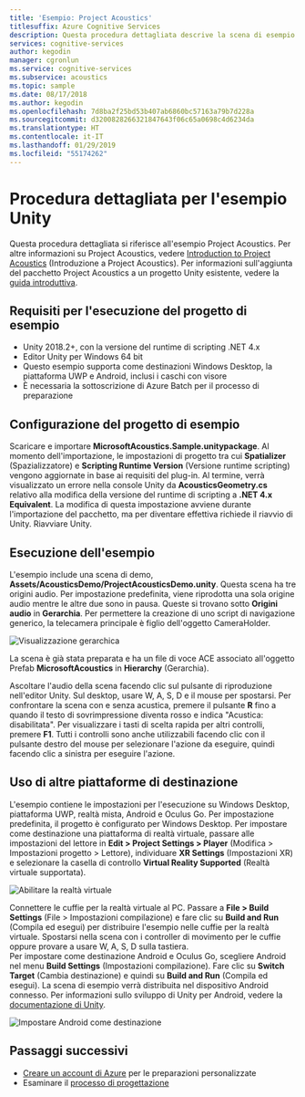 ```yaml
---
title: 'Esempio: Project Acoustics'
titlesuffix: Azure Cognitive Services
description: Questa procedura dettagliata descrive la scena di esempio Unity per Project Acoustics, incluse la distribuzione desktop e la realtà virtuale.
services: cognitive-services
author: kegodin
manager: cgronlun
ms.service: cognitive-services
ms.subservice: acoustics
ms.topic: sample
ms.date: 08/17/2018
ms.author: kegodin
ms.openlocfilehash: 7d8ba2f25bd53b407ab6860bc57163a79b7d228a
ms.sourcegitcommit: d3200828266321847643f06c65a0698c4d6234da
ms.translationtype: HT
ms.contentlocale: it-IT
ms.lasthandoff: 01/29/2019
ms.locfileid: "55174262"
---
```

# <a name="unity-sample-walkthrough"></a>Procedura dettagliata per l'esempio Unity
Questa procedura dettagliata si riferisce all'esempio Project Acoustics. Per altre informazioni su Project Acoustics, vedere [Introduction to Project Acoustics](what-is-acoustics.md) (Introduzione a Project Acoustics). Per informazioni sull'aggiunta del pacchetto Project Acoustics a un progetto Unity esistente, vedere la [guida introduttiva](getting-started.md).

## <a name="requirements-for-running-the-sample-project"></a>Requisiti per l'esecuzione del progetto di esempio
* Unity 2018.2+, con la versione del runtime di scripting .NET 4.x
* Editor Unity per Windows 64 bit
* Questo esempio supporta come destinazioni Windows Desktop, la piattaforma UWP e Android, inclusi i caschi con visore
* È necessaria la sottoscrizione di Azure Batch per il processo di preparazione

## <a name="sample-project-setup"></a>Configurazione del progetto di esempio
Scaricare e importare **MicrosoftAcoustics.Sample.unitypackage**. Al momento dell'importazione, le impostazioni di progetto tra cui **Spatializer** (Spazializzatore) e **Scripting Runtime Version** (Versione runtime scripting) vengono aggiornate in base ai requisiti del plug-in. Al termine, verrà visualizzato un errore nella console Unity da **AcousticsGeometry.cs** relativo alla modifica della versione del runtime di scripting a **.NET 4.x Equivalent**. La modifica di questa impostazione avviene durante l'importazione del pacchetto, ma per diventare effettiva richiede il riavvio di Unity. Riavviare Unity.

## <a name="running-the-sample"></a>Esecuzione dell'esempio
L'esempio include una scena di demo, **Assets/AcousticsDemo/ProjectAcousticsDemo.unity**. Questa scena ha tre origini audio. Per impostazione predefinita, viene riprodotta una sola origine audio mentre le altre due sono in pausa. Queste si trovano sotto **Origini audio** in **Gerarchia**. Per permettere la creazione di uno script di navigazione generico, la telecamera principale è figlio dell'oggetto CameraHolder. 

![Visualizzazione gerarchica](media/SampleHierarchyView.png)

La scena è già stata preparata e ha un file di voce ACE associato all'oggetto Prefab **MicrosoftAcoustics** in **Hierarchy** (Gerarchia). 

Ascoltare l'audio della scena facendo clic sul pulsante di riproduzione nell'editor Unity. Sul desktop, usare W, A, S, D e il mouse per spostarsi. Per confrontare la scena con e senza acustica, premere il pulsante **R** fino a quando il testo di sovrimpressione diventa rosso e indica "Acustica: disabilitata". Per visualizzare i tasti di scelta rapida per altri controlli, premere **F1**. Tutti i controlli sono anche utilizzabili facendo clic con il pulsante destro del mouse per selezionare l'azione da eseguire, quindi facendo clic a sinistra per eseguire l'azione.

## <a name="targeting-other-platforms"></a>Uso di altre piattaforme di destinazione
L'esempio contiene le impostazioni per l'esecuzione su Windows Desktop, piattaforma UWP, realtà mista, Android e Oculus Go. Per impostazione predefinita, il progetto è configurato per Windows Desktop. Per impostare come destinazione una piattaforma di realtà virtuale, passare alle impostazioni del lettore in **Edit > Project Settings > Player** (Modifica > Impostazioni progetto > Lettore), individuare **XR Settings** (Impostazioni XR) e selezionare la casella di controllo **Virtual Reality Supported** (Realtà virtuale supportata).

![Abilitare la realtà virtuale](media/VRSupport.png)  

Connettere le cuffie per la realtà virtuale al PC. Passare a **File > Build Settings** (File > Impostazioni compilazione) e fare clic su **Build and Run** (Compila ed esegui) per distribuire l'esempio nelle cuffie per la realtà virtuale. Spostarsi nella scena con i controller di movimento per le cuffie oppure provare a usare W, A, S, D sulla tastiera.    
Per impostare come destinazione Android e Oculus Go, scegliere Android nel menu **Build Settings** (Impostazioni compilazione). Fare clic su **Switch Target** (Cambia destinazione) e quindi su **Build and Run** (Compila ed esegui). La scena di esempio verrà distribuita nel dispositivo Android connesso. Per informazioni sullo sviluppo di Unity per Android, vedere la [documentazione di Unity](https://docs.unity3d.com/Manual/android-GettingStarted.html).

![Impostare Android come destinazione](media/TargetAndroid.png)  

## <a name="next-steps"></a>Passaggi successivi
* [Creare un account di Azure](create-azure-account.md) per le preparazioni personalizzate
* Esaminare il [processo di progettazione](design-process.md)

